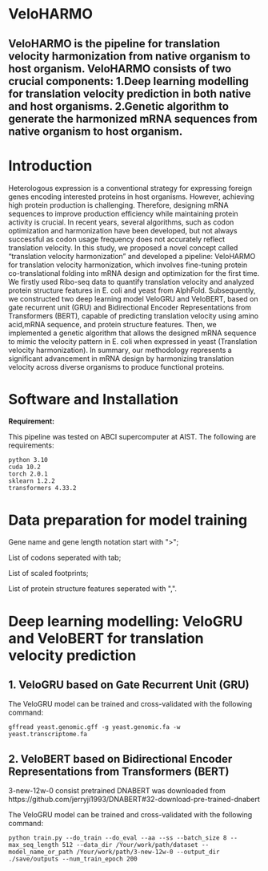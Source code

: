 # VeloHARMO
## VeloHARMO is the pipeline for translation velocity harmonization from native organism to host organism. VeloHARMO consists of two crucial components: 1.Deep learning modelling for translation velocity prediction in both native and host organisms. 2.Genetic algorithm to generate the harmonized mRNA sequences from native organism to host organism.

<h1>Introduction</h1>

<p>Heterologous expression is a conventional strategy for expressing foreign genes encoding interested proteins in host organisms. However, achieving high protein production is challenging. Therefore, designing mRNA sequences to improve production efficiency while maintaining protein activity is crucial. In recent years, several algorithms, such as codon optimization and harmonization have been developed, but not always successful as codon usage frequency does not accurately reflect translation velocity. In this study, we proposed a novel concept called “translation velocity harmonization” and developed a pipeline: VeloHARMO for translation velocity harmonization, which involves fine-tuning protein co-translational folding into mRNA design and optimization for the first time. We firstly used Ribo-seq data to quantify translation velocity and analyzed protein structure features in E. coli and yeast from AlphFold. Subsequently, we constructed two deep learning model VeloGRU and VeloBERT, based on gate recurrent unit (GRU) and Bidirectional Encoder Representations from Transformers (BERT), capable of predicting translation velocity using amino acid,mRNA sequence, and protein structure features. Then, we implemented a genetic algorithm that allows the designed mRNA sequence to mimic the velocity pattern in E. coli when expressed in yeast (Translation velocity harmonization). In summary, our methodology represents a significant advancement in mRNA design by harmonizing translation velocity across diverse organisms to produce functional proteins.</p>

<h1>Software and Installation</h1>
<p><strong>Requirement:</strong></p>
<p>This pipeline was tested on ABCI supercomputer at AIST. The following are requirements:</p>

<pre><code>python 3.10
cuda 10.2
torch 2.0.1
sklearn 1.2.2
transformers 4.33.2</code></pre>



<h1>Data preparation for model training</h1>

<p>Gene name and gene length notation start with ">";</p>
<p>List of codons seperated with tab;</p>
<p>List of scaled footprints;</p>
<p>List of protein structure features seperated with ",".</p>

<h1>Deep learning modelling: VeloGRU and VeloBERT for translation velocity prediction</h1>
<h2>1. VeloGRU based on Gate Recurrent Unit (GRU)</h2>
<p>The VeloGRU model can be trained and cross-validated with the following command:</p>
<pre><code>gffread yeast.genomic.gff -g yeast.genomic.fa -w yeast.transcriptome.fa</code></pre>

<h2>2. VeloBERT based on Bidirectional Encoder Representations from Transformers (BERT)</h2>
<p>3-new-12w-0 consist pretrained DNABERT was downloaded from https://github.com/jerryji1993/DNABERT#32-download-pre-trained-dnabert </p>

<p>The VeloGRU model can be trained and cross-validated with the following command:</p>
<pre><code>python train.py --do_train --do_eval --aa --ss --batch_size 8 --max_seq_length 512 --data_dir /Your/work/path/dataset --model_name_or_path /Your/work/path/3-new-12w-0 --output_dir ./save/outputs --num_train_epoch 200 </code></pre>











